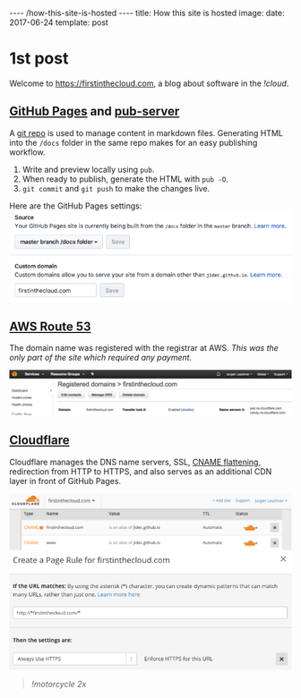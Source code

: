 ---- /how-this-site-is-hosted ----
title: How this site is hosted
image:
date: 2017-06-24
template: post

# 1st post

Welcome to https://firstinthecloud.com, a blog about software in the _!cloud_.

## [GitHub Pages](https://help.github.com/articles/what-is-github-pages/) and [pub-server](https://github.com/jldec/pub-server)

A [git repo](https://github.com/jldec/firstinthecloud.com) is used to manage content in markdown files. Generating HTML into the `/docs` folder in the same repo makes for an easy publishing workflow.

1. Write and preview locally using `pub`.
2. When ready to publish, generate the HTML with `pub -O`.
3. `git commit` and `git push` to make the changes live.

Here are the GitHub Pages settings:  
![Github Pages Settings](/images/gh-pages-settings.png)

## [AWS Route 53](https://aws.amazon.com/route53/)

The domain name was registered with the registrar at AWS. _This was the only part of the site which required any payment._

![Route 53 Domain](/images/route-53.png)

## [Cloudflare](https://www.cloudflare.com)

Cloudflare manages the DNS name servers, SSL, [CNAME flattening](https://blog.cloudflare.com/introducing-cname-flattening-rfc-compliant-cnames-at-a-domains-root/), redirection from HTTP to HTTPS, and also serves as an additional CDN layer in front of GitHub Pages.

![Cloudflare DNS](/images/cloudflare-dns.png)
![Cloudflare Pagerule](/images/cloudflare-pagerule.png)

> _!motorcycle 2x_
